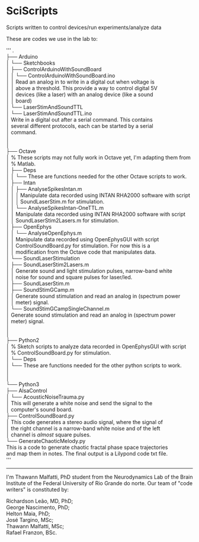 # SciScripts
Scripts written to control devices/run experiments/analyze data

These are codes we use in the lab to:  

'''
.  
├── Arduino  
│   └── Sketchbooks  
│       ├── ControlArduinoWithSoundBoard  
│       │   └── ControlArduinoWithSoundBoard.ino  
│       │	  Read an analog in to write in a digital out when voltage is  
│       │	  above a threshold. This provide a way to control digital 5V  
│       │	  devices (like a laser) with an analog device (like a sound   
│       │	  board)    
│       └── LaserStimAndSoundTTL  
│           └── LaserStimAndSoundTTL.ino  
│		  Write in a digital out after a serial command. This contains  
│		  several different protocols, each can be started by a serial  
│		  command.  
│  
│  
├── Octave  
│   % These scripts may not fully work in Octave yet, I'm adapting them from  
│   % Matlab.  
│   ├── Deps  
│   │   └── These are functions needed for the other Octave scripts to work.  
│   ├── Intan  
│   │   ├── AnalyseSpikesIntan.m  
│   │   │     Manipulate data recorded using INTAN RHA2000 software with script  
│   │   │     SoundLaserStim.m for stimulation.  
│   │   └── AnalyseSpikesIntan-OneTTL.m  
│   │         Manipulate data recorded using INTAN RHA2000 software with script  
│   │         SoundLaserStim2Lasers.m for stimulation.  
│   ├── OpenEphys   
│   │   └── AnalyseOpenEphys.m   
│   │         Manipulate data recorded using OpenEphysGUI with script   
│   │         ControlSoundBoard.py for stimulation. For now this is a   
│   │         modification from the Octave code that manipulates data.  
│   └── SoundLaserStimulation  
│       ├── SoundLaserStim2Lasers.m  
│       │     Generate sound and light stimulation pulses, narrow-band white  
│       │     noise for sound and square pulses for laser/led.  
│       ├── SoundLaserStim.m  
│       ├── SoundStimGCamp.m  
│       │     Generate sound stimulation and read an analog in (spectrum power  
│       │     meter) signal.  
│       └── SoundStimGCampSingleChannel.m  
│             Generate sound stimulation and read an analog in (spectrum power   
│             meter) signal.  
│  
│  
├── Python2  
│   % Sketch scripts to analyze data recorded in OpenEphysGUI with script  
│   % ControlSoundBoard.py for stimulation.  
│   └── Deps  
│       └── These are functions needed for the other python scripts to work.  
│  
│  
└── Python3  
    ├── AlsaControl  
    │   └── AcousticNoiseTrauma.py  
    │	      This will generate a white noise and send the signal to the  
    │	      computer's sound board.  
    ├── ControlSoundBoard.py  
    │     This code generates a stereo audio signal, where the signal of  
    │     the right channel is a narrow-band white noise and of the left  
    │     channel is *almost* square pulses.  
    └── GenerateChaoticMelody.py  
	  This is a code to generate chaotic fractal phase space trajectories  
	  and map them in notes. The final output is a Lilypond code txt file.  
'''


___
I'm Thawann Malfatti, PhD student from the Neurodynamics Lab of the Brain  
Institute of the Federal University of Rio Grande do norte. Our team of "code  
writers" is constituted by:

Richardson Leão, MD, PhD;  
George Nascimento, PhD;  
Helton Maia, PhD;  
José Targino, MSc;  
Thawann Malfatti, MSc;  
Rafael Franzon, BSc.
